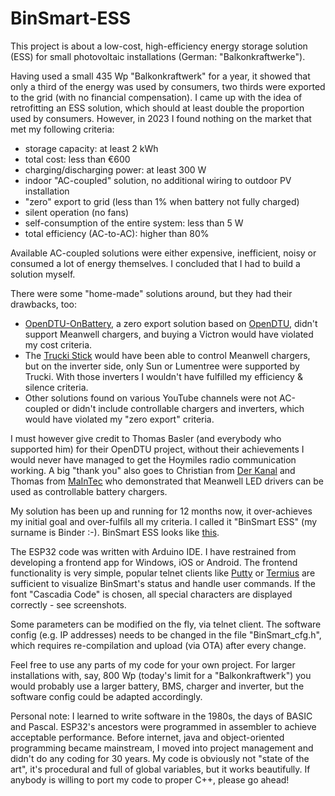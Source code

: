 # BinSmart-ESS

This project is about a low-cost, high-efficiency energy storage solution (ESS) for small photovoltaic installations (German: "Balkonkraftwerke").

Having used a small 435 Wp "Balkonkraftwerk" for a year, it showed that only a third of the energy was used by consumers, two thirds were exported to the grid (with no financial compensation). I came up with the idea of retrofitting an ESS solution, which should at least double the proportion used by consumers. However, in 2023 I found nothing on the market that met my following criteria:
- storage capacity: at least 2 kWh
- total cost: less than €600
- charging/discharging power: at least 300 W
- indoor "AC-coupled" solution, no additional wiring to outdoor PV installation
- "zero" export to grid (less than 1% when battery not fully charged)
- silent operation (no fans)
- self-consumption of the entire system: less than 5 W
- total efficiency (AC-to-AC): higher than 80%

Available AC-coupled solutions were either expensive, inefficient, noisy or consumed a lot of energy themselves. I concluded that I had to build a solution myself.

There were some "home-made" solutions around, but they had their drawbacks, too:
- [OpenDTU-OnBattery](https://github.com/hoylabs/OpenDTU-OnBattery), a zero export solution based on [OpenDTU](https://github.com/tbnobody/OpenDTU), didn't support Meanwell chargers, and buying a Victron would have violated my cost criteria.
- The [Trucki Stick](https://trucki.de/) would have been able to control Meanwell chargers, but on the inverter side, only Sun or Lumentree were supported by Trucki. With those inverters I wouldn't have fulfilled my efficiency & silence criteria.
- Other solutions found on various YouTube channels were not AC-coupled or didn't include controllable chargers and inverters, which would have violated my "zero export" criteria.

I must however give credit to Thomas Basler (and everybody who supported him) for their OpenDTU project, without their achievements I would never have managed to get the Hoymiles radio communication working. A big "thank you" also goes to Christian from [Der Kanal](https://www.youtube.com/@DerKanal) and Thomas from [MaInTec](https://www.youtube.com/@MaInTec24) who demonstrated that Meanwell LED drivers can be used as controllable battery chargers.

My solution has been up and running for 12 months now, it over-achieves my initial goal and over-fulfils all my criteria. I called it "BinSmart ESS" (my surname is Binder :-). BinSmart ESS looks like [this](https://github.com/aufwaerts/BinSmart-ESS/blob/main/BinSmart_overview.pdf).

The ESP32 code was written with Arduino IDE. I have restrained from developing a frontend app for Windows, iOS or Android. The frontend functionality is very simple, popular telnet clients like [Putty](https://putty.org/) or [Termius](https://www.termius.com/free-ssh-client-for-android) are sufficient to visualize BinSmart's status and handle user commands. If the font "Cascadia Code" is chosen, all special characters are displayed correctly - see screenshots.

Some parameters can be modified on the fly, via telnet client. The software config (e.g. IP addresses) needs to be changed in the file "BinSmart_cfg.h", which requires re-compilation and upload (via OTA) after every change.

Feel free to use any parts of my code for your own project. For larger installations with, say, 800 Wp (today's limit for a "Balkonkraftwerk") you would probably use a larger battery, BMS, charger and inverter, but the software config could be adapted accordingly.

Personal note: I learned to write software in the 1980s, the days of BASIC and Pascal. ESP32's ancestors were programmed in assembler to achieve acceptable performance. Before internet, java and object-oriented programming became mainstream, I moved into project management and didn't do any coding for 30 years. My code is obviously not "state of the art", it's procedural and full of global variables, but it works beautifully. If anybody is willing to port my code to proper C++, please go ahead!
